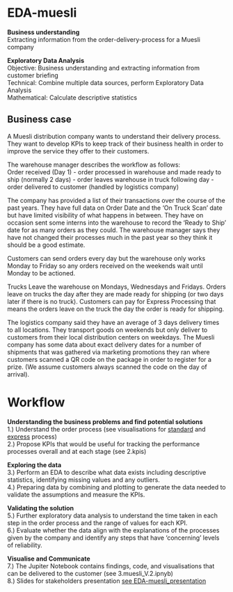 # EDA-muesli

<b> Business understanding</b>  
Extracting information from the order-delivery-process for a Muesli company

<b> Exploratory Data Analysis</b>  
Objective: Business understanding and extracting information from customer briefing  
Technical: Combine multiple data sources, perform Exploratory Data Analysis  
Mathematical: Calculate descriptive statistics  

## Business case
A Muesli distribution company wants to understand their delivery process. They want to develop KPIs to keep track of their business health in order to improve the service they offer to their customers.

The warehouse manager describes the workflow as follows:  
Order received (Day 1) - order processed in warehouse and made ready to ship (normally 2 days) - order leaves warehouse in truck following day - order delivered to customer (handled by logistics company)  

The company has provided a list of their transactions over the course of the past years. They have full data on Order Date and the ‘On Truck Scan’ date but have limited visibility of what happens in between. They have on occasion sent some interns into the warehouse to record the ‘Ready to Ship’ date for as many orders as they could. The warehouse manager says they have not changed their processes much in the past year so they think it should be a good estimate.

Customers can send orders every day but the warehouse only works Monday to Friday so any orders received on the weekends wait until Monday to be actioned.

Trucks Leave the warehouse on Mondays, Wednesdays and Fridays. Orders leave on trucks the day after they are made ready for shipping (or two days later if there is no truck). Customers can pay for Express Processing that means the orders leave on the truck the day the order is ready for shipping.

The logistics company said they have an average of 3 days delivery times to all locations. They transport goods on weekends but only deliver to customers from their local distribution centers on weekdays. The Muesli company has some data about exact delivery dates for a number of shipments that was gathered via marketing promotions they ran where customers scanned a QR code on the package in order to register for a prize. (We assume customers always scanned the code on the day of arrival).

# Workflow
<b> Understanding the business problems and find potential solutions</b>  
1.) Understand the order process (see visualisations for [standard](EDA-muesli_Vis_std-process.png) and [express](EDA-muesli_Vis_exp-process.png) process)  
2.) Propose KPIs that would be useful for tracking the performance processes overall and at each stage (see 2.kpis)

<b> Exploring the data</b>  
3.) Perform an EDA to describe what data exists including descriptive statistics, identifying missing values and any outliers.  
4.) Preparing data by combining and plotting to generate the data needed to validate the assumptions and measure the KPIs.

<b> Validating the solution</b>  
5.) Further exploratory data analysis to understand the time taken in each step in the order process and the range of values for each KPI.  
6.) Evaluate whether the data align with the explanations of the processes given by the company and identify any steps that have ‘concerning’ levels of reliability.  

<b> Visualise and Communicate</b>  
7.) The Jupiter Notebook contains findings, code, and visualisations that can be delivered to the customer (see 3.muesli_V.2.ipnyb)  
8.) Slides for stakeholders presentation [see EDA-muesli_presentation](EDA-muesli_presentation.pdf)
